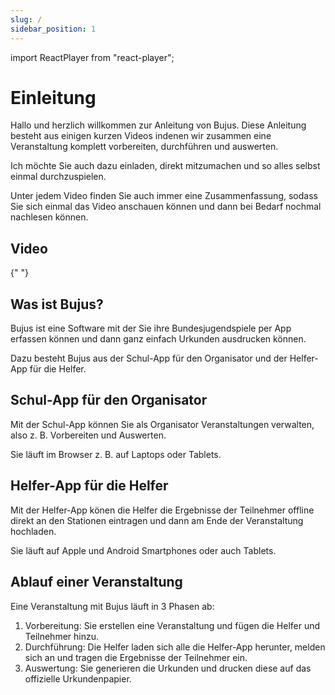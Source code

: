 ```yaml
---
slug: /
sidebar_position: 1
---
```


import ReactPlayer from "react-player";

# Einleitung

Hallo und herzlich willkommen zur Anleitung von Bujus. Diese Anleitung besteht aus einigen kurzen Videos indenen wir zusammen eine Veranstaltung komplett vorbereiten, durchführen und auswerten.

Ich möchte Sie auch dazu einladen, direkt mitzumachen und so alles selbst einmal durchzuspielen.

Unter jedem Video finden Sie auch immer eine Zusammenfassung, sodass Sie sich einmal das Video anschauen können und dann bei Bedarf nochmal nachlesen können.

## Video

<div className="video__wrapper">
  <ReactPlayer
    className="video__player"
    controls
    config={{
      file: {
        attributes: {
          poster:
            "https://uploads-ssl.webflow.com/60cb8d6c93a6a6dfa3b7f245/64345e1514a8f53d8aad199e_school-instructions-video-thumbnail.jpg",
        },
      },
    }}
    height="100%"
    url="https://storage.googleapis.com/files.school-app.bujus.de/school-instructions-v2-compressed.mp4"
    width="100%"
  />
</div>
­{" "}

## Was ist Bujus?

Bujus ist eine Software mit der Sie ihre Bundesjugendspiele per App erfassen können und dann ganz einfach Urkunden ausdrucken können.

Dazu besteht Bujus aus der Schul-App für den Organisator und der Helfer-App für die Helfer.

## Schul-App für den Organisator

Mit der Schul-App können Sie als Organisator Veranstaltungen verwalten, also z. B. Vorbereiten und Auswerten.

Sie läuft im Browser z. B. auf Laptops oder Tablets.

## Helfer-App für die Helfer

Mit der Helfer-App könen die Helfer die Ergebnisse der Teilnehmer offline direkt an den Stationen eintragen und dann am Ende der Veranstaltung hochladen.

Sie läuft auf Apple und Android Smartphones oder auch Tablets.

## Ablauf einer Veranstaltung

Eine Veranstaltung mit Bujus läuft in 3 Phasen ab:

1. Vorbereitung: Sie erstellen eine Veranstaltung und fügen die Helfer und Teilnehmer hinzu.
2. Durchführung: Die Helfer laden sich alle die Helfer-App herunter, melden sich an und tragen die Ergebnisse der Teilnehmer ein.
3. Auswertung: Sie generieren die Urkunden und drucken diese auf das offizielle Urkundenpapier.
